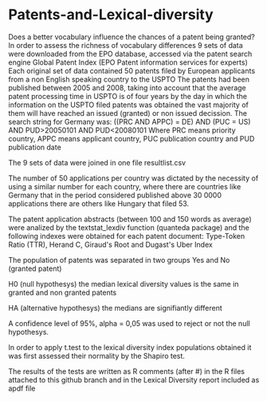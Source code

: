 # Patents-and-Lexical-diversity
Does a better vocabulary influence the chances of a patent being granted? 
In order to assess the richness of vocabulary differences 9 sets of data were downloaded from the EPO database, accessed via the patent search engine Global Patent Index (EPO Patent information services for experts)
Each original set of data contained 50 patents filed by European applicants from a non English speaking country to the USPTO
The patents had been published between 2005 and 2008, taking into account that the average patent processing time in USPTO is of four years by the day in which the information on the USPTO filed patents was obtained the vast majority of them will have reached an issued (granted) or non issued decission.
The search string for Germany was:
((PRC AND APPC) = DE) AND (PUC = US) AND PUD>20050101 AND PUD<20080101
Where PRC means priority country, APPC means applicant country, PUC publication country and PUD publication date

The 9 sets of data were joined in one file resultlist.csv

The number of 50 applications per country was dictated by the necessity of using a similar number for each country, where there are countries like Germany that in the period considered published above 30 0000 applications there are others like Hungary that filed 53. 

The patent application abstracts (between 100 and 150 words as average) were analized by the textstat_lexdiv function (quanteda package) and the following indexes were obtained for each patent document: Type-Token Ratio (TTR), Herand C, Giraud's Root and Dugast's Uber Index

The population of patents was separated in two groups Yes and No (granted patent)

H0 (null hypothesys) the median lexical diversity values is the same in granted and non granted patents

HA (alternative hypothesys) the medians are signifiantly different

A confidence level of 95%, alpha = 0,05 was used to reject or not the null hypothesys.

In order to apply t.test to the lexical diversity index populations obtained it was first assessed their normality by the Shapiro  test.

The results of the tests are written as R comments (after #) in the R files attached to this github branch and in the Lexical Diversity report included as apdf file

